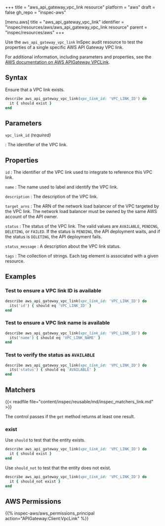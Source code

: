 +++
title = "aws_api_gateway_vpc_link resource"
platform = "aws"
draft = false
gh_repo = "inspec-aws"

[menu.aws]
title = "aws_api_gateway_vpc_link"
identifier = "inspec/resources/aws/aws_api_gateway_vpc_link resource"
parent = "inspec/resources/aws"
+++

Use the `aws_api_gateway_vpc_link` InSpec audit resource to test the properties of a single specific AWS API Gateway VPC link.

For additional information, including parameters and properties, see the [AWS documentation on AWS APIGateway VPCLink](https://docs.aws.amazon.com/AWSCloudFormation/latest/UserGuide/aws-resource-apigateway-vpclink.html).

## Syntax

Ensure that a VPC link exists.

```ruby
describe aws_api_gateway_vpc_link(vpc_link_id: 'VPC_LINK_ID') do
  it { should exist }
end
```

## Parameters

`vpc_link_id` _(required)_

: The identifier of the VPC link.

## Properties

`id`
: The identifier of the VPC link used to integrate to reference this VPC link.

`name`
: The name used to label and identify the VPC link.

`description`
: The description of the VPC link.

`target_arns`
: The ARN of the network load balancer of the VPC targeted by the VPC link. The network load balancer must be owned by the same AWS account of the API owner.

`status`
: The status of the VPC link. The valid values are `AVAILABLE`, `PENDING`, `DELETING`, or `FAILED`. If the status is `PENDING`, the API deployment waits, and if the status is `DELETING`, the API deployment fails.

`status_message`
: A description about the VPC link status.

`tags`
: The collection of strings. Each tag element is associated with a given resource.

## Examples

### Test to ensure a VPC link ID is available

```ruby
describe aws_api_gateway_vpc_link(vpc_link_id: 'VPC_LINK_ID') do
  its('id') { should eq 'VPC_LINK_ID' }
end
```

### Test to ensure a VPC link name is available

```ruby
describe aws_api_gateway_vpc_link(vpc_link_id: 'VPC_LINK_ID') do
  its('name') { should eq 'VPC_LINK_NAME' }
end
```

### Test to verify the status as `AVAILABLE`

```ruby
describe aws_api_gateway_vpc_link(vpc_link_id: 'VPC_LINK_ID') do
  its('status') { should eq 'AVAILABLE' }
end
```

## Matchers

{{< readfile file="content/inspec/reusable/md/inspec_matchers_link.md" >}}

The control passes if the `get` method returns at least one result.

### exist

Use `should` to test that the entity exists.

```ruby
describe aws_api_gateway_vpc_link(vpc_link_id: 'VPC_LINK_ID') do
  it { should exist }
end
```

Use `should_not` to test that the entity does not exist.

```ruby
describe aws_api_gateway_vpc_link(vpc_link_id: 'VPC_LINK_ID') do
  it { should_not exist }
end
```

## AWS Permissions

{{% inspec-aws/aws_permissions_principal action="APIGateway:Client:VpcLink" %}}
